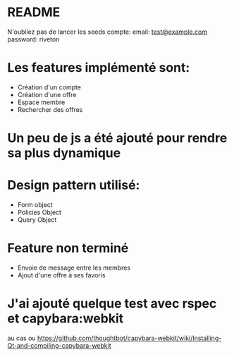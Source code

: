 # README
N'oubliez pas de lancer les seeds
compte: email: test@example.com password: riveton
# Les features implémenté sont:
- Création d'un compte
- Création d'une offre
- Espace membre
- Rechercher des offres
# Un peu de js a été ajouté pour rendre sa plus dynamique
# Design pattern utilisé:
- Form object
- Policies Object
- Query Object
# Feature non terminé
- Envoie de message entre les membres
- Ajout d'une offre à ses favoris
# J'ai ajouté quelque test avec rspec et capybara:webkit
au cas ou https://github.com/thoughtbot/capybara-webkit/wiki/Installing-Qt-and-compiling-capybara-webkit

